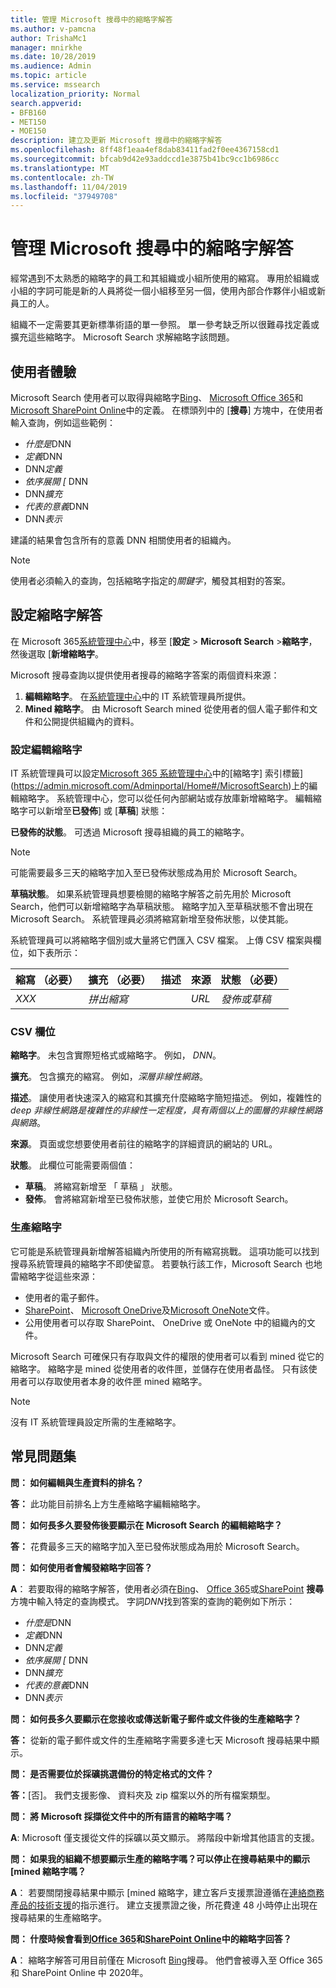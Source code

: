 ```yaml
---
title: 管理 Microsoft 搜尋中的縮略字解答
ms.author: v-pamcna
author: TrishaMc1
manager: mnirkhe
ms.date: 10/28/2019
ms.audience: Admin
ms.topic: article
ms.service: mssearch
localization_priority: Normal
search.appverid:
- BFB160
- MET150
- MOE150
description: 建立及更新 Microsoft 搜尋中的縮略字解答
ms.openlocfilehash: 8ff48f1eaa4ef8dab83411fad2f0ee4367158cd1
ms.sourcegitcommit: bfcab9d42e93addccd1e3875b41bc9cc1b6986cc
ms.translationtype: MT
ms.contentlocale: zh-TW
ms.lasthandoff: 11/04/2019
ms.locfileid: "37949708"
---
```

# <a name="manage-acronyms-answers-in-microsoft-search"></a>管理 Microsoft 搜尋中的縮略字解答

經常遇到不太熟悉的縮略字的員工和其組織或小組所使用的縮寫。 專用於組織或小組的字詞可能是新的人員將從一個小組移至另一個，使用內部合作夥伴小組或新員工的人。

組織不一定需要其更新標準術語的單一參照。 單一參考缺乏所以很難尋找定義或擴充這些縮略字。 Microsoft Search 求解縮略字該問題。

## <a name="what-users-experience"></a>使用者體驗
Microsoft Search 使用者可以取得與縮略字[Bing](https://Bing.com)、 [Microsoft Office 365](https://Office.com)和[Microsoft SharePoint Online](https://products.office.com/sharepoint/collaboration)中的定義。 在標頭列中的 [**搜尋**] 方塊中，在使用者輸入查詢，例如這些範例：

- *什麼是*DNN
- *定義*DNN
- DNN*定義*
- *依序展開 [* DNN
- DNN*擴充*
- *代表的意義*DNN
- DNN*表示*

建議的結果會包含所有的意義 DNN 相關使用者的組織內。

> [!NOTE]
> 使用者必須輸入的查詢，包括縮略字指定的*關鍵字*，觸發其相對的答案。  

## <a name="set-up-acronyms-answers"></a>設定縮略字解答
在 Microsoft 365[系統管理中心](https://admin.microsoft.com)中，移至 [**設定** > **Microsoft Search** >**縮略字**，然後選取 [**新增縮略字**。 

Microsoft 搜尋查詢以提供使用者搜尋的縮略字答案的兩個資料來源：

1.  **編輯縮略字**。 在[系統管理中心](https://admin.microsoft.com)中的 IT 系統管理員所提供。
2.  **Mined 縮略字**。 由 Microsoft Search mined 從使用者的個人電子郵件和文件和公開提供組織內的資料。

### <a name="set-up-editorial-acronyms"></a>設定編輯縮略字
IT 系統管理員可以設定[Microsoft 365 系統管理中心]( https://admin.microsoft.com)中的[縮略字] 索引標籤](https://admin.microsoft.com/Adminportal/Home#/MicrosoftSearch)上的編輯縮略字。 系統管理中心，您可以從任何內部網站或存放庫新增縮略字。 編輯縮略字可以新增至**已發佈**] 或 [**草稿**] 狀態：

**已發佈的狀態**。 可透過 Microsoft 搜尋組織的員工的縮略字。

> [!NOTE]
> 可能需要最多三天的縮略字加入至已發佈狀態成為用於 Microsoft Search。

**草稿狀態**。 如果系統管理員想要檢閱的縮略字解答之前先用於 Microsoft Search，他們可以新增縮略字為草稿狀態。 縮略字加入至草稿狀態不會出現在 Microsoft Search。 系統管理員必須將縮寫新增至發佈狀態，以使其能。

系統管理員可以將縮略字個別或大量將它們匯入 CSV 檔案。 上傳 CSV 檔案與欄位，如下表所示：

| 縮寫 （必要） | 擴充 （必要） | 描述  | 來源 | 狀態 （必要） |
| --------- | --------- | ---------- | --------- |--------- |
| *XXX* | *拼出縮寫* |  | *URL* | *發佈或草稿* |

### <a name="csv-fields"></a>CSV 欄位
**縮略字**。 未包含實際短格式或縮略字。 例如， *DNN*。

**擴充**。 包含擴充的縮寫。 例如，*深層非線性網路*。

**描述**。 讓使用者快速深入的縮寫和其擴充什麼縮略字簡短描述。 例如，複雜性的*deep 非線性網路是複雜性的非線性一定程度，具有兩個以上的圖層的非線性網路與網路*。

**來源**。 頁面或您想要使用者前往的縮略字的詳細資訊的網站的 URL。

**狀態**。 此欄位可能需要兩個值：

- **草稿**。 將縮寫新增至 「 草稿 」 狀態。
- **發佈**。 會將縮寫新增至已發佈狀態，並使它用於 Microsoft Search。

### <a name="mined-acronyms"></a>生產縮略字
它可能是系統管理員新增解答組織內所使用的所有縮寫挑戰。 這項功能可以找到搜尋系統管理員的縮略字不即使留意。 若要執行該工作，Microsoft Search 也地雷縮略字從這些來源：

- 使用者的電子郵件。
- [SharePoint](https://products.office.com/sharepoint/collaboration)、 [Microsoft OneDrive]( https://onedrive.live.com/about/)及[Microsoft OneNote](http://www.onenote.com/)文件。
- 公用使用者可以存取 SharePoint、 OneDrive 或 OneNote 中的組織內的文件。

Microsoft Search 可確保只有存取與文件的權限的使用者可以看到 mined 從它的縮略字。 縮略字是 mined 從使用者的收件匣，並儲存在使用者晶怪。 只有該使用者可以存取使用者本身的收件匣 mined 縮略字。

> [!NOTE]
> 沒有 IT 系統管理員設定所需的生產縮略字。

## <a name="frequently-asked-questions"></a>常見問題集
**問： 如何編輯與生產資料的排名？**

**答：** 此功能目前排名上方生產縮略字編輯縮略字。

**問： 如何長多久要發佈後要顯示在 Microsoft Search 的編輯縮略字？**

**答：** 花費最多三天的縮略字加入至已發佈狀態成為用於 Microsoft Search。 

**問： 如何使用者會觸發縮略字回答？**

**A**： 若要取得的縮略字解答，使用者必須在[Bing](https://bing.com)、 [Office 365](https://Office.com)或[SharePoint](https://products.office.com/sharepoint/collaboration) **搜尋**方塊中輸入特定的查詢模式。 字詞*DNN*找到答案的查詢的範例如下所示：

- *什麼是*DNN
- *定義*DNN
- DNN*定義*
- *依序展開 [* DNN
- DNN*擴充*
- *代表的意義*DNN
- DNN*表示*

**問： 如何長多久要顯示在您接收或傳送新電子郵件或文件後的生產縮略字？**

**答：** 從新的電子郵件或文件的生產縮略字需要多達七天 Microsoft 搜尋結果中顯示。

**問： 是否需要位於採礦挑選備份的特定格式的文件？**

**答：**[否]。 我們支援影像、 資料夾及 zip 檔案以外的所有檔案類型。

**問： 將 Microsoft 採擷從文件中的所有語言的縮略字嗎？**

**A**: Microsoft 僅支援從文件的採礦以英文顯示。 將階段中新增其他語言的支援。

**問： 如果我的組織不想要顯示生產的縮略字嗎？可以停止在搜尋結果中的顯示 [mined 縮略字嗎？**

**A**： 若要關閉搜尋結果中顯示 [mined 縮略字，建立客戶支援票證遵循在[連絡商務產品的技術支援](https://docs.microsoft.com/office365/admin/contact-support-for-business-products?redirectSourcePath=%252fen-us%252farticle%252fContact-Office-365-for-business-support-32a17ca7-6fa0-4870-8a8d-e25ba4ccfd4b&view=o365-worldwide&tabs=online#BKMK_call_support)的指示進行。
建立支援票證之後，所花費達 48 小時停止出現在搜尋結果的生產縮略字。 

**問： 什麼時候會看到[Office 365](https://Office.com)和[SharePoint Online](https://products.office.com/sharepoint/collaboration)中的縮略字回答？**

**A**： 縮略字解答可用目前僅在 Microsoft [Bing](https://bing.com)搜尋。 他們會被導入至 Office 365 和 SharePoint Online 中 2020年。
